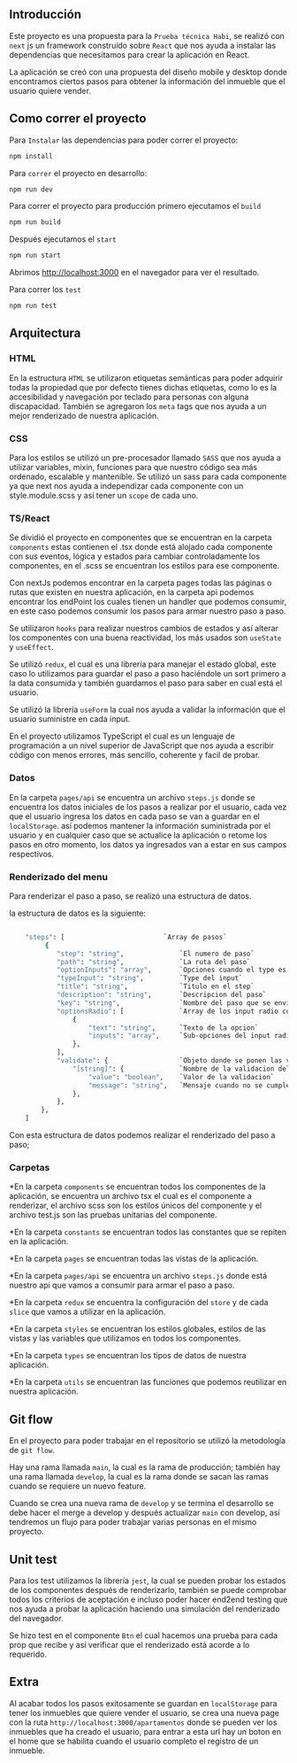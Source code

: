 ## Introducción

Este proyecto es una propuesta para la `Prueba técnica Habi`, se realizó con `next` js un framework construido sobre `React` que nos ayuda a instalar las dependencias que necesitamos para crear la aplicación en React.

La aplicación se creó con una propuesta del diseño mobile y desktop donde encontramos ciertos pasos para obtener la información del inmueble que el usuario quiere vender.

## Como correr el proyecto

Para `Instalar` las dependencias para poder correr el proyecto:

```bash
npm install
```

Para `correr` el proyecto en desarrollo:

```bash
npm run dev
```

Para correr el proyecto para producción primero ejecutamos el `build`

```bash
npm run build
```

Después ejecutamos el `start`

```bash
npm run start
```

Abrimos [http://localhost:3000](http://localhost:3000) en el navegador para ver el resultado.

Para correr los `test`

```bash
npm run test
```

## Arquitectura

### HTML

En la estructura `HTML` se utilizaron etiquetas semánticas para poder adquirir todas la propiedad que por defecto tienes dichas etiquetas, como lo es la accesibilidad y navegación por teclado para personas con alguna discapacidad.
También se agregaron los `meta` tags que nos ayuda a un mejor renderizado de nuestra aplicación.

### CSS

Para los estilos se utilizó un pre-procesador llamado `SASS` que nos ayuda a utilizar variables, mixin, funciones para que nuestro código sea más ordenado, escalable y mantenible.
Se utilizó un sass para cada componente ya que next nos ayuda a independizar cada componente con un style.module.scss y así tener un `scope` de cada uno.

### TS/React

Se dividió el proyecto en componentes que se encuentran en la carpeta `components` estas contienen el .tsx donde está alojado cada componente con sus eventos, lógica y estados para cambiar controladamente los componentes, en el .scss se encuentran los estilos para ese componente.

Con nextJs podemos encontrar en la carpeta pages todas las páginas o rutas que existen en nuestra aplicación, en la carpeta api podemos encontrar los endPoint los cuales tienen un handler que podemos consumir, en este caso podemos consumir los pasos para armar nuestro paso a paso.

Se utilizaron `hooks` para realizar nuestros cambios de estados y así alterar los componentes con una buena reactividad, los más usados son `useState` y `useEffect`.

Se utilizó `redux`, el cual es una librería para manejar el estado global, este caso lo utilizamos para guardar el paso a paso haciéndole un sort primero a la data consumida y también guardamos el paso para saber en cual está el usuario.

Se utilizó la librería `useForm` la cual nos ayuda a validar la información que el usuario suministre en cada input.

En el proyecto utilizamos TypeScript el cual es un lenguaje de programación a un nivel superior de JavaScript que nos ayuda a escribir código con menos errores, más sencillo, coherente y facil de probar.

### Datos

En la carpeta `pages/api` se encuentra un archivo `steps.js` donde se encuentra los datos iniciales de los pasos a realizar por el usuario, cada vez que el usuario ingresa los datos en cada paso se van a guardar en el `localStorage`. así podemos mantener la información suministrada por el usuario y en cualquier caso que se actualice la aplicación o retome los pasos en otro momento, los datos ya ingresados van a estar en sus campos respectivos.

### Renderizado del menu

Para renderizar el paso a paso, se realizó una estructura de datos.

la estructura de datos es la siguiente:

```bash

	"steps": [                         `Array de pasos`
         {
            "step": "string",              `El numero de paso`
            "path": "string",              `La ruta del paso`
            "optionInputs": "array",       `Opciones cuando el type es checkbox`
            "typeInput": "string",         `Type del input`
            "title": "string",             `Titulo en el step`
            "description": "string",       `Descripcion del paso`
            "key": "string",               `Nombre del paso que se envia al back`
            "optionsRadio": [              `Array de los input radio con sub-opciones`
                {
                    "text": "string",      `Texto de la opcion`
                    "inputs": "array",     `Sub-opciones del input radio`
                },
            ],
            "validate": {                  `Objeto donde se ponen las validaciones del paso`
                "[string]": {              `Nombre de la validacion del paso`
                    "value": "boolean",    `Valor de la validacion`
                    "message": "string",   `Mensaje cuando no se cumple la validacion`
                },
            },
        },
	]
```

Con esta estructura de datos podemos realizar el renderizado del paso a paso;

### Carpetas

\*En la carpeta `components` se encuentran todos los componentes de la aplicación, se encuentra un archivo tsx el cual es el componente a renderizar, el archivo scss son los estilos únicos del componente y el archivo test.js son las pruebas unitarias del componente.

\*En la carpeta `constants` se encuentran todos las constantes que se repiten en la aplicación.

\*En la carpeta `pages` se encuentran todas las vistas de la aplicación.

\*En la carpeta `pages/api` se encuentra un archivo `steps.js` donde está nuestro api que vamos a consumir para armar el paso a paso.

\*En la carpeta `redux` se encuentra la configuración del `store` y de cada `slice` que vamos a utilizar en la aplicación.

\*En la carpeta `styles` se encuentran los estilos globales, estilos de las vistas y las variables que utilizamos en todos los componentes.

\*En la carpeta `types` se encuentran los tipos de datos de nuestra aplicación.

\*En la carpeta `utils` se encuentran las funciones que podemos reutilizar en nuestra aplicación.

## Git flow

En el proyecto para poder trabajar en el repositorio se utilizó la metodología de `git flow`.

Hay una rama llamada `main`, la cual es la rama de producción; también hay una rama llamada `develop`, la cual es la rama donde se sacan las ramas cuando se requiere un nuevo feature.

Cuando se crea una nueva rama de `develop` y se termina el desarrollo se debe hacer el merge a develop y después actualizar `main` con develop, así tendremos un flujo para poder trabajar varias personas en el mismo proyecto.

## Unit test

Para los test utilizamos la librería `jest`, la cual se pueden probar los estados de los componentes después de renderizarlo, también se puede comprobar todos los criterios de aceptación e incluso poder hacer end2end testing que nos ayuda a probar la aplicación haciendo una simulación del renderizado del navegador.

Se hizo test en el componente `Btn` el cual hacemos una prueba para cada prop que recibe y así verificar que el renderizado está acorde a lo requerido.

## Extra

Al acabar todos los pasos exitosamente se guardan en `localStorage` para tener los inmuebles que quiere vender el usuario, se crea una nueva page con la ruta `http://localhost:3000/apartamentos` donde se pueden ver los inmuebles que ha creado el usuario, para entrar a esta url hay un boton en el home que se habilita cuando el usuario completo el registro de un inmueble.
